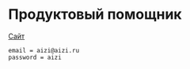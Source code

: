 # Продуктовый помощник

[Сайт](https://drunkbrush.ru/)

```
email = aizi@aizi.ru
password = aizi
```
